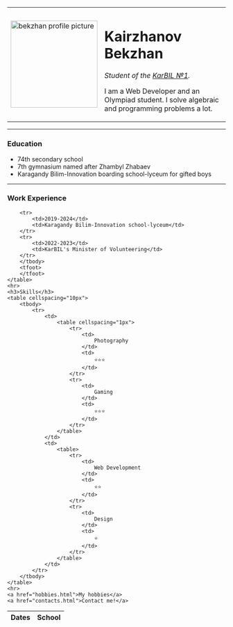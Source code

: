 <!DOCTYPE html>
<html lang="en">

<head>
    <meta charset="UTF-8">
    <link rel="stylesheet" href="css/styles.css">
</head>

<body>
    <table cellspacing="15">
        <tr>
            <td>
                <img height="200px" src="images/IMG_7372-modified.png" alt="bekzhan profile picture">
            </td>
            <td>
                <h1> Kairzhanov Bekzhan </h1>
                <p> <em> Student of the <a href="https://karagandyboysbilim.edupage.org/">KarBIL №1</a>. </em> </p>
                <p> I am a Web Developer and an Olympiad student. I solve algebraic and programming problems a lot. </p>
            </td>
        </tr>
    </table>
    <hr>
    <h3> Education </h3>
    <ul>
        <li>74th secondary school</li>
        <li>7th gymnasium named after Zhambyl Zhabaev</li>
        <li>Karagandy Bilim-Innovation boarding school-lyceum for gifted boys</li>
    </ul>
    <hr>
    <h3>Work Experience</h3>
    <table cellspacing="10px">
        <thead>
            <th>Dates</th>
            <th>School</th>
        </thead>
        <tbody>

        <tr>
            <td>2019-2024</td>
            <td>Karagandy Bilim-Innovation school-lyceum</td>
        </tr>
        <tr>
            <td>2022-2023</td>
            <td>KarBIL's Minister of Volunteering</td>
        </tr>
        </tbody>
        <tfoot>
        </tfoot>
    </table>
    <hr>
    <h3>Skills</h3>
    <table cellspacing="10px">
        <tbody>
            <tr>
                <td>
                    <table cellspacing="1px">
                        <tr>
                            <td>
                                Photography
                            </td>
                            <td>
                                ⭐⭐⭐
                            </td>
                        </tr>
                        <tr>
                            <td>
                                Gaming
                            </td>
                            <td>
                                ⭐⭐⭐
                            </td>
                        </tr>
                    </table>
                </td>
                <td>
                    <table>
                        <tr>
                            <td>
                                Web Development
                            </td>
                            <td>
                                ⭐⭐
                            </td>
                        </tr>
                        <tr>
                            <td>
                                Design
                            </td>
                            <td>
                                ⭐
                            </td>
                        </tr>
                    </table>
                </td>
            </tr>
        </tbody>
    </table>
    <hr>
    <a href="hobbies.html">My hobbies</a>
    <a href="contacts.html">Contact me!</a>
</body>

</html>
